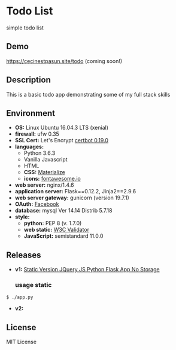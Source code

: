 # Todo List
simple todo list

## Demo
https://cecinestpasun.site/todo (coming soon!)

## Description

This is a basic todo app demonstrating some of my full stack skills

## Environment

* __OS:__ Linux Ubuntu 16.04.3 LTS (xenial)
* __firewall:__ ufw 0.35
* __SSL Cert:__ Let's Encrypt [certbot 0.19.0](https://www.digitalocean.com/community/tutorials/how-to-secure-nginx-with-let-s-encrypt-on-ubuntu-16-04)
* __languages:__
  * Python 3.6.3
  * Vanilla Javascript
  * HTML
  * __CSS:__ [Materialize](http://materializecss.com/)
  * __icons:__ [fontawesome.io](http://fontawesome.io/)
* __web server:__ nginx/1.4.6
* __application server:__ Flask==0.12.2, Jinja2==2.9.6
* __web server gateway:__ gunicorn (version 19.7.1)
* __OAuth:__ [Facebook](https://developers.facebook.com/docs/facebook-login/web)
* __database:__ mysql Ver 14.14 Distrib 5.7.18
* __style:__
  * __python:__ PEP 8 (v. 1.7.0)
  * __web static:__ [W3C Validator](https://validator.w3.org/)
  * __JavaScript:__ semistandard 11.0.0

## Releases

* __v1:__ [Static Version JQuery JS Python Flask App No Storage](https://github.com/johncoleman83/todo-list/releases/tag/v1)

  ### usage static
```
$ ./app.py
```

* __v2:__ 

## License

MIT License
